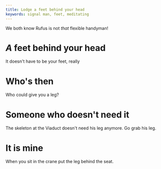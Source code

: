 ```yaml
---
title: Lodge a feet behind your head
keywords: signal man, feet, meditating
---
```


We both know Rufus is not *that* flexible handyman!

# *A* feet behind your head
It doesn't have to be your feet, really

# Who's then
Who could give you a leg?

# Someone who doesn't need it
The skeleton at the Viaduct doesn't need his leg anymore. Go grab his leg.

# It is mine
When you sit in the crane put the leg behind the seat.